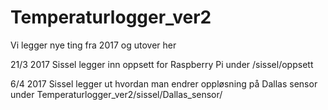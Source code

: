 # Temperaturlogger_ver2
Vi legger nye ting fra 2017 og utover her

21/3 2017 Sissel legger inn oppsett for Raspberry Pi under /sissel/oppsett

6/4 2017  Sissel legger ut hvordan man endrer oppløsning på Dallas sensor under Temperaturlogger_ver2/sissel/Dallas_sensor/
